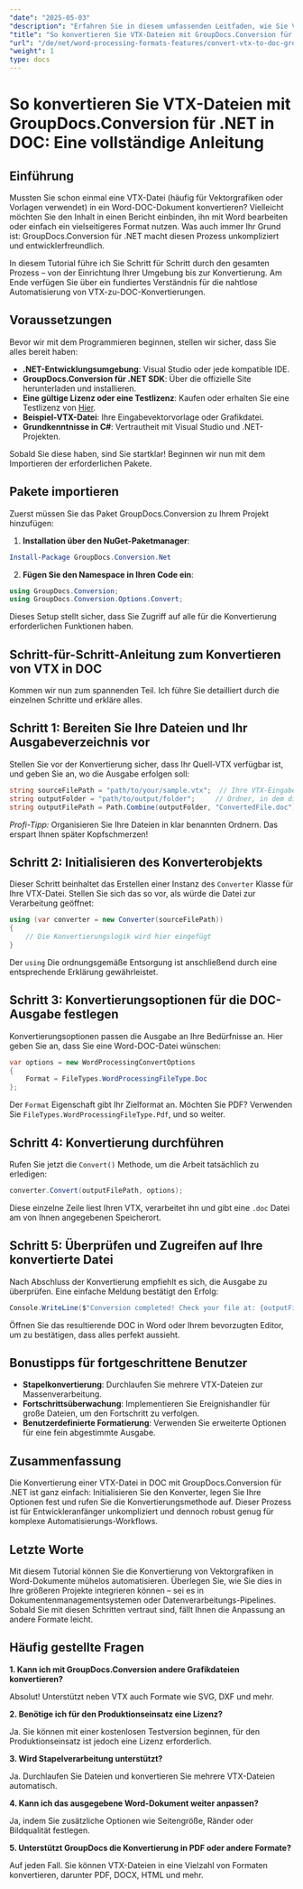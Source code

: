 ```yaml
---
"date": "2025-05-03"
"description": "Erfahren Sie in diesem umfassenden Leitfaden, wie Sie VTX-Dateien mit GroupDocs.Conversion für .NET nahtlos in das DOC-Format konvertieren. Entdecken Sie Einrichtung, Implementierung und Best Practices."
"title": "So konvertieren Sie VTX-Dateien mit GroupDocs.Conversion für .NET in DOC – Eine vollständige Anleitung"
"url": "/de/net/word-processing-formats-features/convert-vtx-to-doc-groupdocs-conversion-dotnet/"
"weight": 1
type: docs
---
```

# So konvertieren Sie VTX-Dateien mit GroupDocs.Conversion für .NET in DOC: Eine vollständige Anleitung

## Einführung

Mussten Sie schon einmal eine VTX-Datei (häufig für Vektorgrafiken oder Vorlagen verwendet) in ein Word-DOC-Dokument konvertieren? Vielleicht möchten Sie den Inhalt in einen Bericht einbinden, ihn mit Word bearbeiten oder einfach ein vielseitigeres Format nutzen. Was auch immer Ihr Grund ist: GroupDocs.Conversion für .NET macht diesen Prozess unkompliziert und entwicklerfreundlich. 

In diesem Tutorial führe ich Sie Schritt für Schritt durch den gesamten Prozess – von der Einrichtung Ihrer Umgebung bis zur Konvertierung. Am Ende verfügen Sie über ein fundiertes Verständnis für die nahtlose Automatisierung von VTX-zu-DOC-Konvertierungen.

## Voraussetzungen

Bevor wir mit dem Programmieren beginnen, stellen wir sicher, dass Sie alles bereit haben:

- **.NET-Entwicklungsumgebung**: Visual Studio oder jede kompatible IDE.
- **GroupDocs.Conversion für .NET SDK**: Über die offizielle Site herunterladen und installieren.
- **Eine gültige Lizenz oder eine Testlizenz**: Kaufen oder erhalten Sie eine Testlizenz von [Hier](https://releases.groupdocs.com/conversion/net/).
- **Beispiel-VTX-Datei**: Ihre Eingabevektorvorlage oder Grafikdatei.
- **Grundkenntnisse in C#**: Vertrautheit mit Visual Studio und .NET-Projekten.

Sobald Sie diese haben, sind Sie startklar! Beginnen wir nun mit dem Importieren der erforderlichen Pakete.

## Pakete importieren

Zuerst müssen Sie das Paket GroupDocs.Conversion zu Ihrem Projekt hinzufügen:

1. **Installation über den NuGet-Paketmanager**:

```powershell
Install-Package GroupDocs.Conversion.Net
```

2. **Fügen Sie den Namespace in Ihren Code ein**:

```csharp
using GroupDocs.Conversion;
using GroupDocs.Conversion.Options.Convert;
```

Dieses Setup stellt sicher, dass Sie Zugriff auf alle für die Konvertierung erforderlichen Funktionen haben.

## Schritt-für-Schritt-Anleitung zum Konvertieren von VTX in DOC

Kommen wir nun zum spannenden Teil. Ich führe Sie detailliert durch die einzelnen Schritte und erkläre alles.

## Schritt 1: Bereiten Sie Ihre Dateien und Ihr Ausgabeverzeichnis vor

Stellen Sie vor der Konvertierung sicher, dass Ihr Quell-VTX verfügbar ist, und geben Sie an, wo die Ausgabe erfolgen soll:

```csharp
string sourceFilePath = "path/to/your/sample.vtx";  // Ihre VTX-Eingabedatei
string outputFolder = "path/to/output/folder";     // Ordner, in dem die konvertierte Datei gespeichert wird
string outputFilePath = Path.Combine(outputFolder, "ConvertedFile.doc");
```

*Profi-Tipp:* Organisieren Sie Ihre Dateien in klar benannten Ordnern. Das erspart Ihnen später Kopfschmerzen!

## Schritt 2: Initialisieren des Konverterobjekts

Dieser Schritt beinhaltet das Erstellen einer Instanz des `Converter` Klasse für Ihre VTX-Datei. Stellen Sie sich das so vor, als würde die Datei zur Verarbeitung geöffnet:

```csharp
using (var converter = new Converter(sourceFilePath))
{
    // Die Konvertierungslogik wird hier eingefügt
}
```

Der `using` Die ordnungsgemäße Entsorgung ist anschließend durch eine entsprechende Erklärung gewährleistet.

## Schritt 3: Konvertierungsoptionen für die DOC-Ausgabe festlegen

Konvertierungsoptionen passen die Ausgabe an Ihre Bedürfnisse an. Hier geben Sie an, dass Sie eine Word-DOC-Datei wünschen:

```csharp
var options = new WordProcessingConvertOptions
{
    Format = FileTypes.WordProcessingFileType.Doc
};
```

Der `Format` Eigenschaft gibt Ihr Zielformat an. Möchten Sie PDF? Verwenden Sie `FileTypes.WordProcessingFileType.Pdf`, und so weiter.

## Schritt 4: Konvertierung durchführen

Rufen Sie jetzt die `Convert()` Methode, um die Arbeit tatsächlich zu erledigen:

```csharp
converter.Convert(outputFilePath, options);
```

Diese einzelne Zeile liest Ihren VTX, verarbeitet ihn und gibt eine `.doc` Datei am von Ihnen angegebenen Speicherort.

## Schritt 5: Überprüfen und Zugreifen auf Ihre konvertierte Datei

Nach Abschluss der Konvertierung empfiehlt es sich, die Ausgabe zu überprüfen. Eine einfache Meldung bestätigt den Erfolg:

```csharp
Console.WriteLine($"Conversion completed! Check your file at: {outputFilePath}");
```

Öffnen Sie das resultierende DOC in Word oder Ihrem bevorzugten Editor, um zu bestätigen, dass alles perfekt aussieht.

## Bonustipps für fortgeschrittene Benutzer

- **Stapelkonvertierung**: Durchlaufen Sie mehrere VTX-Dateien zur Massenverarbeitung.
- **Fortschrittsüberwachung**: Implementieren Sie Ereignishandler für große Dateien, um den Fortschritt zu verfolgen.
- **Benutzerdefinierte Formatierung**: Verwenden Sie erweiterte Optionen für eine fein abgestimmte Ausgabe.

## Zusammenfassung

Die Konvertierung einer VTX-Datei in DOC mit GroupDocs.Conversion für .NET ist ganz einfach: Initialisieren Sie den Konverter, legen Sie Ihre Optionen fest und rufen Sie die Konvertierungsmethode auf. Dieser Prozess ist für Entwickleranfänger unkompliziert und dennoch robust genug für komplexe Automatisierungs-Workflows.

## Letzte Worte

Mit diesem Tutorial können Sie die Konvertierung von Vektorgrafiken in Word-Dokumente mühelos automatisieren. Überlegen Sie, wie Sie dies in Ihre größeren Projekte integrieren können – sei es in Dokumentenmanagementsystemen oder Datenverarbeitungs-Pipelines. Sobald Sie mit diesen Schritten vertraut sind, fällt Ihnen die Anpassung an andere Formate leicht.

## Häufig gestellte Fragen

**1. Kann ich mit GroupDocs.Conversion andere Grafikdateien konvertieren?**
  
Absolut! Unterstützt neben VTX auch Formate wie SVG, DXF und mehr.

**2. Benötige ich für den Produktionseinsatz eine Lizenz?**  

Ja. Sie können mit einer kostenlosen Testversion beginnen, für den Produktionseinsatz ist jedoch eine Lizenz erforderlich.

**3. Wird Stapelverarbeitung unterstützt?**  

Ja. Durchlaufen Sie Dateien und konvertieren Sie mehrere VTX-Dateien automatisch.

**4. Kann ich das ausgegebene Word-Dokument weiter anpassen?**  

Ja, indem Sie zusätzliche Optionen wie Seitengröße, Ränder oder Bildqualität festlegen.

**5. Unterstützt GroupDocs die Konvertierung in PDF oder andere Formate?**  

Auf jeden Fall. Sie können VTX-Dateien in eine Vielzahl von Formaten konvertieren, darunter PDF, DOCX, HTML und mehr.